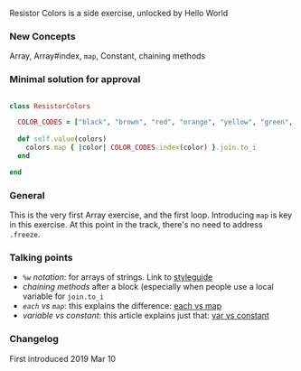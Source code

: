 Resistor Colors is a side exercise, unlocked by Hello World

### New Concepts
Array, Array#index, `map`, Constant, chaining methods

### Minimal solution for approval
```ruby

class ResistorColors

  COLOR_CODES = ["black", "brown", "red", "orange", "yellow", "green", "blue", "violet", "grey", "white"]
  
  def self.value(colors)
    colors.map { |color| COLOR_CODES.index(color) }.join.to_i
  end

end

```

### General
This is the very first Array exercise, and the first loop. Introducing `map` is key in this exercise. At this point in the track, there's no need to address `.freeze`. 

### Talking points 
- _`%w` notation_: for arrays of strings. Link to [styleguide](https://github.com/rubocop-hq/ruby-style-guide#percent-w)
- _chaining methods_ after a block (especially when people use a local variable for `join.to_i`
- _`each` vs `map`_: this explains the difference: [each vs map](https://learn.onemonth.com/ruby-tutorial-map-vs-each/)
- _variable vs constant_: this article explains just that: [var vs constant](https://ruby-doc.org/docs/ruby-doc-bundle/Tutorial/part_01/variables.html) 

### Changelog
First introduced 2019 Mar 10 
